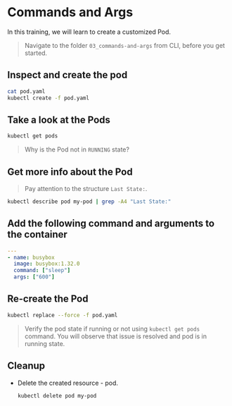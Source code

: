 # Commands and Args

In this training, we will learn to create a customized Pod.

> Navigate to the folder `03_commands-and-args` from CLI, before you get started.

## Inspect and create the pod

```bash
cat pod.yaml
kubectl create -f pod.yaml
```

## Take a look at the Pods

```bash
kubectl get pods
```

> Why is the Pod not in `RUNNING` state?

## Get more info about the Pod

> Pay attention to the structure `Last State:`.

```bash
kubectl describe pod my-pod | grep -A4 "Last State:"
```

## Add the following command and arguments to the container

```yaml
---
- name: busybox
  image: busybox:1.32.0
  command: ["sleep"]
  args: ["600"]
```

## Re-create the Pod

```bash
kubectl replace --force -f pod.yaml
```

> Verify the pod state if running or not using `kubectl get pods` command. You will observe that issue is resolved and pod is in running state.

## Cleanup

- Delete the created resource - pod.

  ```bash
  kubectl delete pod my-pod
  ```
